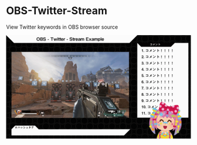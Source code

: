 # OBS-Twitter-Stream
View Twitter keywords in OBS browser source

![exampleimage](https://github.com/CubeZeero/OBS-Twitter-Stream/blob/main/image/example_screen.gif?raw=true)
